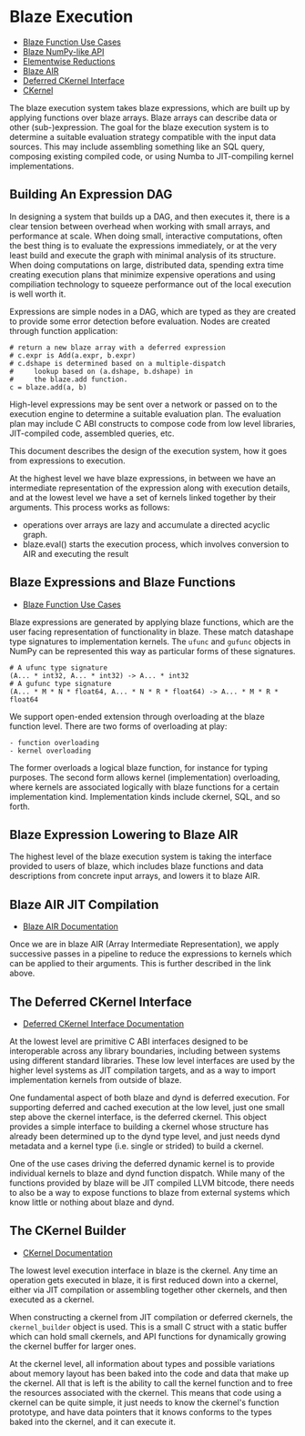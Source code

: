 ﻿Blaze Execution
===============

 * [Blaze Function Use Cases](blazefunc-usecases.md)
 * [Blaze NumPy-like API](blaze-numpy-api.md)
 * [Elementwise Reductions](elwise-reduction-ufuncs.md)
 * [Blaze AIR](blaze-air.md)
 * [Deferred CKernel Interface](deferred-ckernel-interface.md)
 * [CKernel](ckernel-interface.md)

The blaze execution system takes blaze expressions,
which are built up by applying functions
over blaze arrays. Blaze arrays can describe data
or other (sub-)expression. The goal for the blaze
execution system is to determine a suitable evaluation
strategy compatible with the input data sources.
This may include assembling something like an SQL
query, composing existing compiled code, or
using Numba to JIT-compiling kernel implementations.

## Building An Expression DAG

In designing a system that builds up a DAG, and then
executes it, there is a clear tension between
overhead when working with small arrays,
and performance at scale. When doing small,
interactive computations, often the best thing is
to evaluate the expressions immediately, or at the
very least build and execute the graph with minimal
analysis of its structure. When doing computations
on large, distributed data, spending extra time
creating execution plans that minimize expensive
operations and using compiliation technology
to squeeze performance out of the local execution
is well worth it.

Expressions are simple nodes in a DAG, 
which are typed as they are created
to provide some error detection before evaluation.
Nodes are created through function application:

    # return a new blaze array with a deferred expression
    # c.expr is Add(a.expr, b.expr)
    # c.dshape is determined based on a multiple-dispatch
    #     lookup based on (a.dshape, b.dshape) in
    #     the blaze.add function.
    c = blaze.add(a, b)

High-level expressions may be sent over a network or
passed on to the execution engine to determine a
suitable evaluation plan. The evaluation plan may
include C ABI constructs to compose code from low level
libraries, JIT-compiled code, assembled queries, etc.

This document describes the design of the execution
system, how it goes from expressions to execution.

At the highest level we have blaze expressions, in
between we have an intermediate representation of
the expression along with execution details,
and at the lowest level we have a set of kernels linked
together by their arguments. This process works
as follows:

* operations over arrays are lazy and accumulate
  a directed acyclic graph.
* blaze.eval() starts the execution process,
  which involves conversion to AIR and
  executing the result


Blaze Expressions and Blaze Functions
-------------------------------------

 * [Blaze Function Use Cases](blazefunc-usecases.md)

Blaze expressions are generated by applying blaze
functions, which are the user facing
representation of functionality in blaze. These match
datashape type signatures to implementation kernels.
The `ufunc` and `gufunc` objects in NumPy can be
represented this way as particular forms of
these signatures.

```
# A ufunc type signature
(A... * int32, A... * int32) -> A... * int32
# A gufunc type signature
(A... * M * N * float64, A... * N * R * float64) -> A... * M * R * float64
```

We support open-ended extension through overloading
at the blaze function level.
There are two forms of overloading at play:

    - function overloading
    - kernel overloading

The former overloads a logical blaze function, for
instance for typing purposes. The second form allows
kernel (implementation) overloading, where kernels
are associated logically with blaze functions for a
certain implementation kind. Implementation kinds
include ckernel, SQL, and so forth.


Blaze Expression Lowering to Blaze AIR
--------------------------------------

The highest level of the blaze execution system is taking the interface
provided to users of blaze, which includes blaze functions and data
descriptions from concrete input arrays, and lowers it to blaze AIR.


Blaze AIR JIT Compilation
-------------------------

 * [Blaze AIR Documentation](blaze-air.md)

Once we are in blaze AIR (Array Intermediate Representation), we apply
successive passes in a pipeline to reduce the expressions to kernels which
can be applied to their arguments. This is further described in the link
above.


The Deferred CKernel Interface
------------------------------

 * [Deferred CKernel Interface Documentation](deferred-ckernel-interface.md)

At the lowest level
are primitive C ABI interfaces designed to be interoperable across
any library boundaries, including between systems using different
standard libraries. These low level interfaces are used by the
higher level systems as JIT compilation targets, and as a way to
import implementation kernels from outside of blaze.

One fundamental aspect of both blaze and dynd is deferred execution.
For supporting deferred and cached execution at the low level, just one
small step above the ckernel interface, is the deferred ckernel.
This object provides a simple interface to building a ckernel whose
structure has already been determined up to the dynd type level, and
just needs dynd metadata and a kernel type (i.e. single or strided) to
build a ckernel.

One of the use cases driving the deferred dynamic kernel is to provide
individual kernels to blaze and dynd function dispatch. While many of
the functions provided by blaze will be JIT compiled LLVM bitcode, there
needs to also be a way to expose functions to blaze from external systems
which know little or nothing about blaze and dynd.


The CKernel Builder
-------------------

 * [CKernel Documentation](ckernel-interface.md)

The lowest level execution interface in blaze is the ckernel.
Any time an operation gets executed in blaze, it is first reduced
down into a ckernel, either via JIT compilation or assembling together
other ckernels, and then executed as a ckernel.

When constructing a ckernel from JIT compilation or deferred ckernels,
the `ckernel_builder` object is used. This is a small C struct with a
static buffer which can hold small ckernels, and API functions for
dynamically growing the ckernel buffer for larger ones.

At the ckernel level, all information about types and possible variations
about memory layout has been baked into the code and data that make
up the ckernel. All that is left is the ability to call the kernel function
and to free the resources associated with the ckernel. This means that
code using a ckernel can be quite simple, it just needs to know the ckernel's
function prototype, and have data pointers that it knows conforms to the
types baked into the ckernel, and it can execute it.
